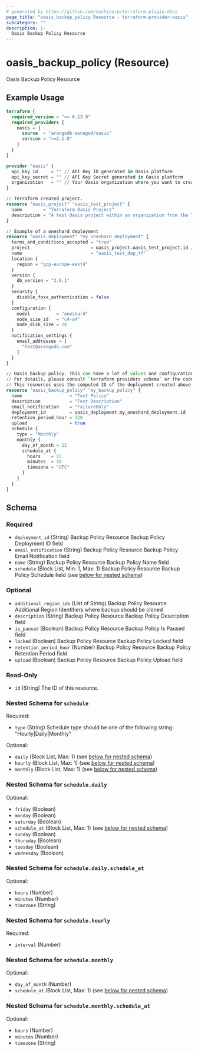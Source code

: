 ```yaml
---
# generated by https://github.com/hashicorp/terraform-plugin-docs
page_title: "oasis_backup_policy Resource - terraform-provider-oasis"
subcategory: ""
description: |-
  Oasis Backup Policy Resource
---
```


# oasis_backup_policy (Resource)

Oasis Backup Policy Resource

## Example Usage

```terraform
terraform {
  required_version = ">= 0.13.0"
  required_providers {
    oasis = {
      source  = "arangodb-managed/oasis"
      version = ">=2.1.0"
    }
  }
}

provider "oasis" {
  api_key_id     = "" // API Key ID generated in Oasis platform
  api_key_secret = "" // API Key Secret generated in Oasis platform
  organization   = "" // Your Oasis organization where you want to create the resources
}

// Terraform created project.
resource "oasis_project" "oasis_test_project" {
  name        = "Terraform Oasis Project"
  description = "A test Oasis project within an organization from the Terraform Provider"
}

// Example of a oneshard deployment
resource "oasis_deployment" "my_oneshard_deployment" {
  terms_and_conditions_accepted = "true"
  project                       = oasis_project.oasis_test_project.id // If set here, overrides project in provider
  name                          = "oasis_test_dep_tf"
  location {
    region = "gcp-europe-west4"
  }
  version {
    db_version = "3.9.1"
  }
  security {
    disable_foxx_authentication = false
  }
  configuration {
    model          = "oneshard"
    node_size_id   = "c4-a4"
    node_disk_size = 20
  }
  notification_settings {
    email_addresses = [
      "test@arangodb.com"
    ]
  }
}

// Oasis backup policy. This can have a lot of values and configuration options.
// For details, please consult `terraform providers schema` or the code.
// This resources uses the computed ID of the deployment created above.
resource "oasis_backup_policy" "my_backup_policy" {
  name                  = "Test Policy"
  description           = "Test Description"
  email_notification    = "FailureOnly"
  deployment_id         = oasis_deployment.my_oneshard_deployment.id
  retention_period_hour = 120
  upload                = true
  schedule {
    type = "Monthly"
    monthly {
      day_of_month = 12
      schedule_at {
        hours    = 15
        minutes  = 10
        timezone = "UTC"
      }
    }
  }
}
```

<!-- schema generated by tfplugindocs -->
## Schema

### Required

- `deployment_id` (String) Backup Policy Resource Backup Policy Deployment ID field
- `email_notification` (String) Backup Policy Resource Backup Policy Email Notification field
- `name` (String) Backup Policy Resource Backup Policy Name field
- `schedule` (Block List, Min: 1, Max: 1) Backup Policy Resource Backup Policy Schedule field (see [below for nested schema](#nestedblock--schedule))

### Optional

- `additional_region_ids` (List of String) Backup Policy Resource Additional Region Identifiers where backup should be cloned
- `description` (String) Backup Policy Resource Backup Policy Description field
- `is_paused` (Boolean) Backup Policy Resource Backup Policy Is Paused field
- `locked` (Boolean) Backup Policy Resource Backup Policy Locked field
- `retention_period_hour` (Number) Backup Policy Resource Backup Policy Retention Period field
- `upload` (Boolean) Backup Policy Resource Backup Policy Upload field

### Read-Only

- `id` (String) The ID of this resource.

<a id="nestedblock--schedule"></a>
### Nested Schema for `schedule`

Required:

- `type` (String) Schedule type should be one of the following string: "Hourly|Daily|Monthly"

Optional:

- `daily` (Block List, Max: 1) (see [below for nested schema](#nestedblock--schedule--daily))
- `hourly` (Block List, Max: 1) (see [below for nested schema](#nestedblock--schedule--hourly))
- `monthly` (Block List, Max: 1) (see [below for nested schema](#nestedblock--schedule--monthly))

<a id="nestedblock--schedule--daily"></a>
### Nested Schema for `schedule.daily`

Optional:

- `friday` (Boolean)
- `monday` (Boolean)
- `saturday` (Boolean)
- `schedule_at` (Block List, Max: 1) (see [below for nested schema](#nestedblock--schedule--daily--schedule_at))
- `sunday` (Boolean)
- `thursday` (Boolean)
- `tuesday` (Boolean)
- `wednesday` (Boolean)

<a id="nestedblock--schedule--daily--schedule_at"></a>
### Nested Schema for `schedule.daily.schedule_at`

Optional:

- `hours` (Number)
- `minutes` (Number)
- `timezone` (String)



<a id="nestedblock--schedule--hourly"></a>
### Nested Schema for `schedule.hourly`

Required:

- `interval` (Number)


<a id="nestedblock--schedule--monthly"></a>
### Nested Schema for `schedule.monthly`

Optional:

- `day_of_month` (Number)
- `schedule_at` (Block List, Max: 1) (see [below for nested schema](#nestedblock--schedule--monthly--schedule_at))

<a id="nestedblock--schedule--monthly--schedule_at"></a>
### Nested Schema for `schedule.monthly.schedule_at`

Optional:

- `hours` (Number)
- `minutes` (Number)
- `timezone` (String)


